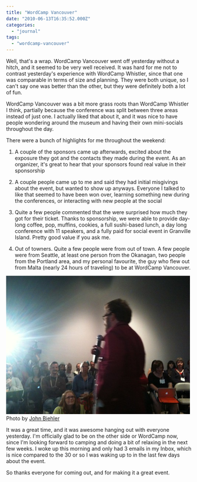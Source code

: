 ```yaml
---
title: "WordCamp Vancouver"
date: "2010-06-13T16:35:52.000Z"
categories: 
  - "journal"
tags: 
  - "wordcamp-vancouver"
---
```


Well, that's a wrap. WordCamp Vancouver went off yesterday without a hitch, and it seemed to be very well received. It was hard for me not to contrast yesterday's experience with WordCamp Whistler, since that one was comparable in terms of size and planning. They were both unique, so I can't say one was better than the other, but they were definitely both a lot of fun.

WordCamp Vancouver was a bit more grass roots than WordCamp Whistler I think, partially because the conference was split between three areas instead of just one. I actually liked that about it, and it was nice to have people wondering around the museum and having their own mini-socials throughout the day.

There were a bunch of highlights for me throughout the weekend:

1) A couple of the sponsors came up afterwards, excited about the exposure they got and the contacts they made during the event. As an organizer, it's great to hear that your sponsors found real value in their sponsorship

2) A couple people came up to me and said they had initial misgivings about the event, but wanted to show up anyways. Everyone I talked to like that seemed to have been won over, learning something new during the conferences, or interacting with new people at the social

3) Quite a few people commented that the were surprised how much they got for their ticket. Thanks to sponsorship, we were able to provide day-long coffee, pop, muffins, cookies, a full sushi-based lunch, a day long conference with 11 speakers, and a fully paid for social event in Granville Island. Pretty good value if you ask me.

4) Out of towners. Quite a few people were from out of town. A few people were from Seattle, at least one person from the Okanagan, two people from the Portland area, and my personal favourite, the guy who flew out from Malta (nearly 24 hours of traveling) to be at WordCamp Vancouver.

![](images/4694033557_865035389b.jpg) Photo by [John Biehler](http://johnbiehler.com)

It was a great time, and it was awesome hanging out with everyone yesterday. I'm officially glad to be on the other side or WordCamp now, since I'm looking forward to camping and doing a bit of relaxing in the next few weeks. I woke up this morning and only had 3 emails in my Inbox, which is nice compared to the 30 or so I was waking up to in the last few days about the event.

So thanks everyone for coming out, and for making it a great event.
